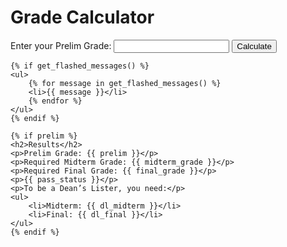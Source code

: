 <!DOCTYPE html>
<html lang="en">
<head>
    <meta charset="UTF-8">
    <meta name="viewport" content="width=device-width, initial-scale=1.0">
    <title>Grade Calculator</title>
</head>
<body>
    <h1>Grade Calculator</h1>
    <form method="POST" action="/">
        <label for="prelim">Enter your Prelim Grade:</label>
        <input type="text" id="prelim" name="prelim" required>
        <input type="submit" value="Calculate">
    </form>

    {% if get_flashed_messages() %}
    <ul>
        {% for message in get_flashed_messages() %}
        <li>{{ message }}</li>
        {% endfor %}
    </ul>
    {% endif %}

    {% if prelim %}
    <h2>Results</h2>
    <p>Prelim Grade: {{ prelim }}</p>
    <p>Required Midterm Grade: {{ midterm_grade }}</p>
    <p>Required Final Grade: {{ final_grade }}</p>
    <p>{{ pass_status }}</p>
    <p>To be a Dean’s Lister, you need:</p>
    <ul>
        <li>Midterm: {{ dl_midterm }}</li>
        <li>Final: {{ dl_final }}</li>
    </ul>
    {% endif %}
</body>
</html>

